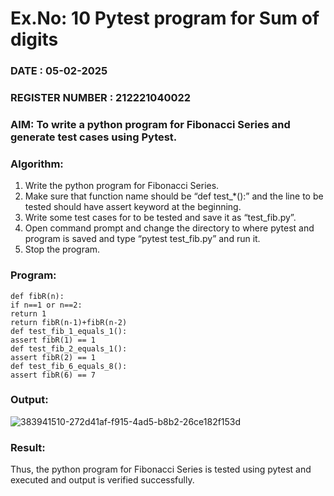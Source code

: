 # Ex.No: 10  Pytest program for Sum of digits

### DATE : 05-02-2025                                                                            
### REGISTER NUMBER : 212221040022
### AIM: To write a python program for Fibonacci Series and generate test cases using Pytest. 

### Algorithm:

1. Write the python program for Fibonacci Series. 
2. Make sure that function name should be “def test_*():” and the line to be tested 
should have assert keyword at the beginning. 
3. Write some test cases for to be tested and save it as “test_fib.py”. 
4. Open command prompt and change the directory to where pytest and program is 
saved and type “pytest test_fib.py” and run it. 
5. Stop the program.

### Program:

```
def fibR(n): 
if n==1 or n==2: 
return 1 
return fibR(n-1)+fibR(n-2) 
def test_fib_1_equals_1(): 
assert fibR(1) == 1 
def test_fib_2_equals_1(): 
assert fibR(2) == 1 
def test_fib_6_equals_8(): 
assert fibR(6) == 7 
```









### Output:

![383941510-272d41af-f915-4ad5-b8b2-26ce182f153d](https://github.com/user-attachments/assets/917d9881-d400-4dcd-b122-48e99345b663)


### Result:
Thus, the python program for Fibonacci Series is tested using pytest and executed and output is verified successfully.


